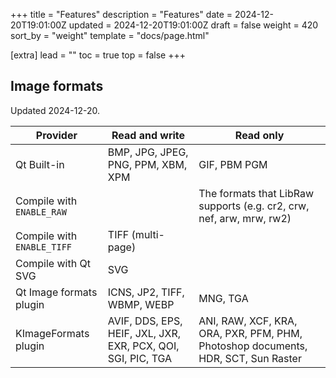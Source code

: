 +++
title = "Features"
description = "Features"
date = 2024-12-20T19:01:00Z
updated = 2024-12-20T19:01:00Z
draft = false
weight = 420
sort_by = "weight"
template = "docs/page.html"

[extra]
lead = ""
toc = true
top = false
+++

## Image formats

Updated 2024-12-20.

| Provider                   | Read and write                                               | Read only                                                                         |
|----------------------------|--------------------------------------------------------------|-----------------------------------------------------------------------------------|
| Qt Built-in                | BMP, JPG, JPEG, PNG, PPM, XBM, XPM                           | GIF, PBM PGM                                                                      |
| Compile with `ENABLE_RAW`  |                                                              | The formats that LibRaw supports (e.g. cr2, crw, nef, arw, mrw, rw2)              |
| Compile with `ENABLE_TIFF` | TIFF (multi-page)                                            |                                                                                   |
| Compile with Qt SVG        | SVG                                                          |                                                                                   |
| Qt Image formats plugin    | ICNS, JP2, TIFF, WBMP, WEBP                                  | MNG, TGA                                                                          |
| KImageFormats plugin       | AVIF, DDS, EPS, HEIF, JXL, JXR, EXR, PCX, QOI, SGI, PIC, TGA | ANI, RAW, XCF, KRA, ORA, PXR, PFM, PHM, Photoshop documents, HDR, SCT, Sun Raster |
